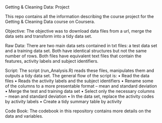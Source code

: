 Getting & Cleaning Data: Project

This repo contains all the information describing the course project for the Getting & Cleaning Data course on Coursera.

Objective:
The objective was to download data files from a url, merge the data sets and transform into a tidy data set.

Raw Data:
There are two main data sets contained in txt files: a test data set and a training data set. Both have identical structures but not the same number of rows. Both files have equivalent text files that contain the features, activity labels and subject identifiers.

Script:
The script (run_Analysis.R) reads these files, manipulates them and outputs a tidy data set.
The general flow of the script is:
•	Read the data files
•	Reads the activity labels and the subject identifiers
•	Rename some of the columns to a more presentable format – mean and standard deviation
•	Merge the test and training data set
•	Select only the necessary columns – mean and standard deviation
•	In the data set, replace the activity codes by activity labels
•	Create a tidy summary table by activity

Code Book:
The codebook in this repository contains more details on the data and variables.

